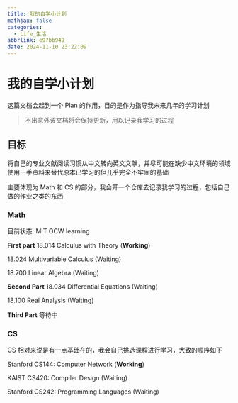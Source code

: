 ```yaml
---
title: 我的自学小计划
mathjax: false
categories:
  - Life_生活
abbrlink: e97bb949
date: 2024-11-10 23:22:09
---
```


# 我的自学小计划
这篇文档会起到一个 Plan 的作用，目的是作为指导我未来几年的学习计划

<!--more-->

> 不出意外该文档将会保持更新，用以记录我学习的过程

## 目标
将自己的专业文献阅读习惯从中文转向英文文献，并尽可能在缺少中文环境的领域使用一手资料来替代原本已学习的但几乎完全不牢固的基础

主要体现为 Math 和 CS 的部分，我会开一个仓库去记录我学习的过程，包括自己做的作业之类的东西

### Math
目前状态: MIT OCW learning

**First part**
18.014 Calculus with Theory (**Working**)

18.024 Multivariable Calculus (Waiting)

18.700 Linear Algebra (Waiting)

**Second Part**
18.034 Differential Equations (Waiting)

18.100 Real Analysis (Waiting)

**Third Part**
等待中

### CS

CS 相对来说是有一点基础在的，我会自己挑选课程进行学习，大致的顺序如下

Stanford CS144: Computer Network (**Working**)

KAIST CS420: Compiler Design (Waiting)

Stanford CS242: Programming Languages (Waiting)